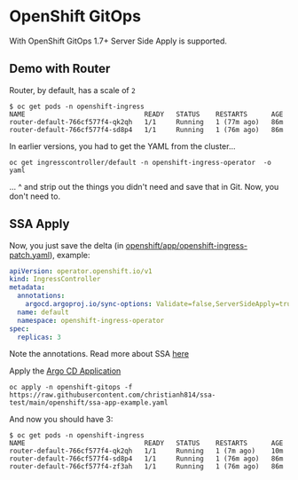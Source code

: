 # OpenShift GitOps

With OpenShift GitOps 1.7+ Server Side Apply is supported.


## Demo with Router

Router, by default, has a scale of `2`

```shell
$ oc get pods -n openshift-ingress
NAME                              READY   STATUS    RESTARTS      AGE
router-default-766cf577f4-qk2qh   1/1     Running   1 (77m ago)   86m
router-default-766cf577f4-sd8p4   1/1     Running   1 (76m ago)   86m
```

In earlier versions, you had to get the YAML from the cluster...

```shell
oc get ingresscontroller/default -n openshift-ingress-operator  -o yaml
```

... ^ and strip out the things you didn't need and save that in Git. Now, you don't need to.

## SSA Apply

Now, you just save the delta (in [openshift/app/openshift-ingress-patch.yaml](openshift/app/openshift-ingress-patch.yaml)), example:

```yaml
apiVersion: operator.openshift.io/v1
kind: IngressController
metadata:
  annotations:
    argocd.argoproj.io/sync-options: Validate=false,ServerSideApply=true
  name: default
  namespace: openshift-ingress-operator
spec:
  replicas: 3
```

Note the annotations. Read more about SSA [here](https://argo-cd.readthedocs.io/en/stable/user-guide/sync-options/#server-side-apply)

Apply the [Argo CD Application](openshift/ssa-app-example.yaml)

```shell
oc apply -n openshift-gitops -f https://raw.githubusercontent.com/christianh814/ssa-test/main/openshift/ssa-app-example.yaml
```

And now you should have 3:

```shell
$ oc get pods -n openshift-ingress
NAME                              READY   STATUS    RESTARTS      AGE
router-default-766cf577f4-qk2qh   1/1     Running   1 (7m ago)    10m
router-default-766cf577f4-sd8p4   1/1     Running   1 (76m ago)   86m
router-default-766cf577f4-zf3ah   1/1     Running   1 (76m ago)   86m
```

